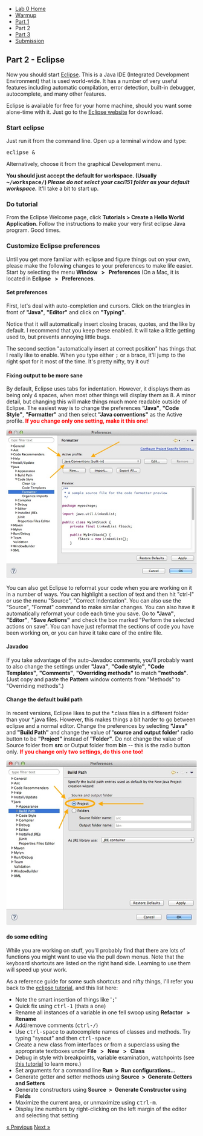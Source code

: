 * [Lab 0 Home](index.html)
* [Warmup](warmup.html)
* [Part 1](part1.html)
* Part 2
* [Part 3](part3.html)
* [Submission](submission.html)


## Part 2 - Eclipse

<p>
    Now you should start <a href="http://www.eclipse.org/">Eclipse</a>.   This
    is a Java IDE (Integrated Development Environment) that is used world-wide.
    It has a number of very useful features including automatic compilation,
    error detection, built-in debugger, autocomplete, and many other features.
</p>

<p>
    Eclipse is available for free for your home machine, should you want some
    alone-time with it. Just go to the 
    <a href="http://www.eclipse.org/">Eclipse website</a> for download.
</p>

<h3>Start eclipse</h3>
<p>
    Just run it from the command line.  Open up a terminal window and type:
</p>
<pre class="boxed">
<span class="typed">eclipse &amp;</span>
</pre>

<p>Alternatively, choose it from the graphical Development menu.</p>
<p>
    <strong>You should just accept the default for workspace.  (Usually <tt>~/workspace/</tt>) <em>Please do not select your csci151 folder as your default workspace.</em></strong>  It'll take a bit to start up.
</p>

<h3>Do tutorial</h3>
<p>
    From the Eclipse Welcome page, click <b>Tutorials&nbsp;&gt;&nbsp;Create a
    Hello World Application</b>. Follow the instructions to make your very
    first eclipse Java program. Good times. 
    <!-- 
    When you're done with that, go back
    to the Welcome page, then click <b>Overview&nbsp;&gt;&nbsp;Workshop
    Basics</b>. Peruse some of these topics to familiarize yourself with some
    of eclipse's features.
    -->
</p>

<!-- 
<p>
    You should also read through this 
    <a href="http://www.comscigate.com/cs/valle/programming.htm">Eclipse Tutorial 3: Useful Programming Functions</a> (<a href="http://web.archive.org/web/20100930183113/http://www.javaprogrammingworld.com/eclipse-tutorial-part-3-useful-programming-functions/">cached</a>)
    and this
    <a href="http://www.javaprogrammingworld.com/eclipse-tutorial-part-5-running-and-debugging/">Eclipse Tutorial 5: Running and Debugging</a> (<a href="http://web.archive.org/web/20101006180206/http://www.javaprogrammingworld.com/eclipse-tutorial-part-5-running-and-debugging/">cache</a>). You'll be glad you did.
</p>
-->

<h3>Customize Eclipse preferences</h3>
<p>
    Until you get more familiar with eclipse and figure things out on your own,
    please make the following changes to your preferences to make life easier.
    Start by selecting the menu <b>Window &nbsp; &gt; &nbsp; Preferences</b> (On a Mac, it is located in <b>Eclipse &nbsp; &gt; &nbsp; Preferences</b>. 
</p>

<h4>Set preferences</h4>
<p>
First, let's deal with auto-completion and cursors.
   <!-- Start by selecting the menu <b>Window &nbsp;>&nbsp; Preferences</b>.  --> 
    Click on the triangles in
    front of <b>"Java"</b>, <b>"Editor"</b> and click on <b>"Typing"</b>.
</p>

<p>
    Notice that it will automatically insert closing braces, quotes, and the
    like by default.  I recommend that you keep these enabled.  It will take
    a little getting used to, but prevents annoying little bugs.
</p>

<p>
    The second section "automatically insert at correct
    position" has things that I really like to enable.  When you type either
    <tt>;</tt> or a brace, it'll jump to the right spot for it most of the
    time.  It's pretty nifty, try it out!
</p>

<h4>Fixing output to be more sane</h4>
<p>
    By default, Eclipse uses tabs for indentation.  However, it displays them
    as being only 4 spaces, when most other things will display them as 8.  A
    minor detail, but changing this will make things much more readable outside
    of Eclipse.  The easiest way is to change the preferences <b>"Java"</b>,
    <b>"Code Style"</b>, <b>"Formatter"</b> and then select <b>"Java
    conventions"</b> as the Active profile.
    <strong style="color: red;">If you change only one setting, make it this one!</strong>
</p>
<p class="centered">
<a href="code-formatter.jpg"><img src="code-formatter.jpg" alt="Code Style settings screen"></a>
</p>

<p>
    You can also get Eclipse to reformat your code when you are working on it in a number of ways.
    You can highlight a section of text and then hit "ctrl-I" or use the menu "Source", "Correct Indentation".  You can also use the "Source", "Format" command to make similar changes.
    You can also have it automatically reformat your code each time you save.  Go to <b>"Java"</b>, <b>"Editor"</b>, <b>"Save Actions"</b> and check the box marked "Perform the selected actions on save".  You can have just reformat the sections of code you have been working on, or you can have it take care of the entire file.
</p>

<h4>Javadoc</h4>
<p>
    If you take advantage of the auto-Javadoc comments, you'll probably want to
    also change the settings under <b>"Java"</b>, <b>"Code style"</b>, <b>"Code
    Templates"</b>, <b>"Comments"</b>, <b>"Overriding methods"</b> to match
    <b>"methods"</b>.  
    (Just copy and paste the <b>Pattern</b> window contents from "Methods" to
    "Overriding methods".)
</p>

<h4>Change the default build path</h4>
<p>
    In recent versions, Eclipse likes to put the *.class files in a different
    folder than your *.java files.  However, this makes things a bit harder to
    go between eclipse and a normal editor.  Change the preferences by selecting
    <b>"Java"</b> and <b>"Build Path"</b> and change the value of <b>'source and
        output folder'</b> radio button to be <b>"Project"</b> instead of <b>"Folder"</b>.
        Do not change the value of Source folder from <b>src</b> or Output
        folder from <b>bin</b> -- this is the radio button only.
    <strong style="color: red;">If you change only two settings, do this one too!</strong>
</p>
<p class="centered">
<a href="build-path.jpg"><img src="build-path.jpg" alt="Build Path settings screen"></a>
</p>

<h4>do some editing</h4>
<p>
    While you are working on stuff, you'll probably find that there are lots of
    functions you might want to use via the pull down menus.  Note that the
    keyboard shortcuts are listed on the right hand side.  Learning to use them
    will speed up your work.
</p>

<p>
    As a reference guide for some such shortcuts and nifty things, I'll refer you back to the 
    <a href="http://www.comscigate.com/cs/valle/programming.htm">eclipse tutorial</a>, and this list here:
</p>

* Note the smart insertion of things like '<tt>;</tt>'
* Quick fix using <tt>ctrl-1</tt> (thats a one)
* Rename all instances of a variable in one fell swoop using <b>Refactor &nbsp; > &nbsp; Rename</b>
* Add/remove comments (<tt>ctrl-/</tt>)
* Use <tt>ctrl-space</tt> to autocomplete names of classes and methods.  Try typing "sysout" and then <tt>ctrl-space</tt>
* Create a new class from interfaces or from a superclass using  the appropriate textboxes under <b>File &nbsp; > &nbsp; New &nbsp; > &nbsp; Class</b> 
* Debug in style with breakpoints, variable examination, watchpoints (see <a href="http://www.comscigate.com/cs/valle/running.htm">this tutorial</a> to learn more.)
* Set arguments for a command line <b>Run &nbsp;>&nbsp; Run configurations...</b>
* Generate getter and setter methods using <b>Source &nbsp;>&nbsp; Generate Getters and Setters</b>
* Generate constructors using <b>Source &nbsp;>&nbsp; Generate Constructor using Fields</b>
* Maximize the current area, or unmaximize using <tt>ctrl-m</tt>.
* Display line numbers by right-clicking on the left margin of the editor and selecting that setting

[&laquo; Previous](part1.html)   [Next &raquo;](part3.html)